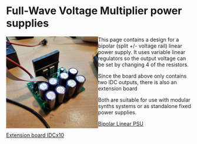 # Full-Wave Voltage Multiplier power supplies

<img src="AdjustablePSU/doc/AdjustablePSU_Assembled.jpg" align="left" height="250" width="250" >

This page contains a design for a bipolar (split +/- voltage rail) linear power supply. It uses variable linear regulators so the output voltage can be set by changing 4 of the resistors.

Since the board above only contains two IDC outputs, there is also an extension board

Both are suitable for use with modular synths systems or as standalone fixed power supplies.

[Bipolar Linear PSU](Var2IDC.md)

[Extension board IDCx10](Ext10IDC.md)

